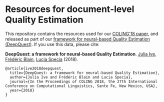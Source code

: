 # Resources for document-level Quality Estimation

This repository contains the resources used for our [COLING'18 paper][1], and released as part of our [framework for neural-based Quality Estimation (DeepQuest)][2].
If you use this data, please cite:

<b>DeepQuest: a framework for neural-based Quality Estimation</b>. [Julia Ive][3], [Frédéric Blain][4], [Lucia Specia][5] (2018).

    @article{ive2018deepquest,
      title={DeepQuest: a framework for neural-based Quality Estimation},
      author={Julia Ive and Frédéric Blain and Lucia Specia},
      journal={In the Proceedings of COLING 2018, the 27th International Conference on Computational Linguistics, Sante Fe, New Mexico, USA},
      year={2018}
    }

[1]: https://fredblain.org/pages/research.html
[2]: https://sheffieldnlp.github.io/deepQuest/
[3]: https://github.com/julia-ive
[4]: https://fredblain.org/
[5]: https://www.imperial.ac.uk/people/l.specia
